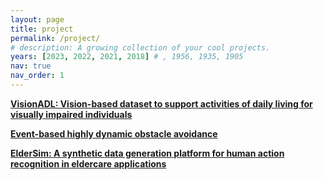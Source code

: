 ```yaml
---
layout: page
title: project
permalink: /project/
# description: A growing collection of your cool projects.
years: [2023, 2022, 2021, 2018] # , 1956, 1935, 1905
nav: true
nav_order: 1
---
```

<!-- _pages/publications.md -->


<a href="/VisionADL/"><b>VisionADL: Vision-based dataset to support activities of daily living for visually impaired individuals</b></a>


<a href="/AvoidEvent/"><b>Event-based highly dynamic obstacle avoidance</b></a>

<a href="/Eldercare/"><b>ElderSim: A synthetic data generation platform for human action recognition in eldercare applications</b></a>
